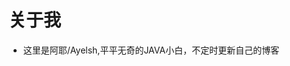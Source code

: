 # 关于我

* 这里是阿耶/Ayelsh,平平无奇的JAVA小白，不定时更新自己的博客
  

<!---
Ayelsh/Ayelsh is a ✨ special ✨ repository because its `README.md` (this file) appears on your GitHub profile.
You can click the Preview link to take a look at your changes.
--->
